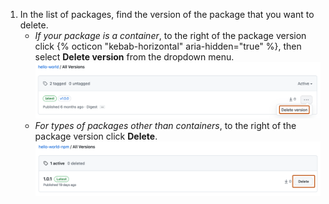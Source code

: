 1. In the list of packages, find the version of the package that you want to delete.
   - _If your package is a container_, to the right of the package version click {% octicon "kebab-horizontal" aria-hidden="true" %}, then select **Delete version** from the dropdown menu.
   ![Screenshot of a package version with a dropdown menu button, labeled with a kebab icon. The "Delete version" link in the menu is highlighted with an orange outline.](/assets/images/help/package-registry/delete-container-package-version.png)
   - _For types of packages other than containers_, to the right of the package version click **Delete**.
   ![Screenshot of a package version with a "Delete" button. The button is highlighted with an orange outline.](/assets/images/help/package-registry/delete-noncontainer-package-version.png)
